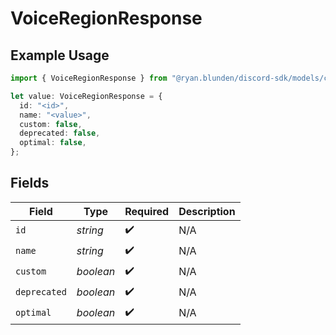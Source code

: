 # VoiceRegionResponse

## Example Usage

```typescript
import { VoiceRegionResponse } from "@ryan.blunden/discord-sdk/models/components";

let value: VoiceRegionResponse = {
  id: "<id>",
  name: "<value>",
  custom: false,
  deprecated: false,
  optimal: false,
};
```

## Fields

| Field              | Type               | Required           | Description        |
| ------------------ | ------------------ | ------------------ | ------------------ |
| `id`               | *string*           | :heavy_check_mark: | N/A                |
| `name`             | *string*           | :heavy_check_mark: | N/A                |
| `custom`           | *boolean*          | :heavy_check_mark: | N/A                |
| `deprecated`       | *boolean*          | :heavy_check_mark: | N/A                |
| `optimal`          | *boolean*          | :heavy_check_mark: | N/A                |
